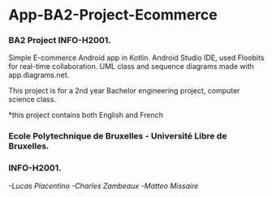 # App-BA2-Project-Ecommerce
### **BA2 Project INFO-H2001.**
Simple E-commerce Android app in Kotlin.
Android Studio IDE, used Floobits for real-time collaboration.
UML class and sequence diagrams made with app.diagrams.net.

This project is for a 2nd year Bachelor engineering project, computer science class.

*this project contains both English and French
### **Ecole Polytechnique de Bruxelles - Université Libre de Bruxelles.**
### INFO-H2001.

_-Lucas Placentino
-Charles Zambeaux
-Matteo Missaire_
